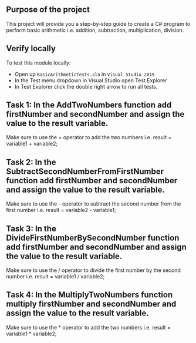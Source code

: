 ## Purpose of the project
This project will provide you a step-by-step guide to create a C# program to perform basic arithmetic i.e. addition, subtraction, multiplication, division.

## Verify locally
To test this module locally:
* Open up `BasicArithmeticTests.sln` in `Visual Studio 2019`
* In the Test menu dropdown in Visual Studio open Test Explorer
* In Test Explorer click the double right arrow to run all tests.

## Task 1: In the AddTwoNumbers function add firstNumber and secondNumber and assign the value to the result variable.
Make sure to use the + operator to add the two numbers i.e. result = variable1 + variable2;

## Task 2: In the SubtractSecondNumberFromFirstNumber function add firstNumber and secondNumber and assign the value to the result variable.
Make sure to use the - operator to subtract the second number from the first number i.e. result = variable2 - variable1;

## Task 3: In the DivideFirstNumberBySecondNumber function add firstNumber and secondNumber and assign the value to the result variable.
Make sure to use the / operator to divide the first number by the second number i.e. result = variable1 / variable2;

## Task 4: In the MultiplyTwoNumbers function multiply firstNumber and secondNumber and assign the value to the result variable.
Make sure to use the * operator to add the two numbers i.e. result = variable1 * variable2;

